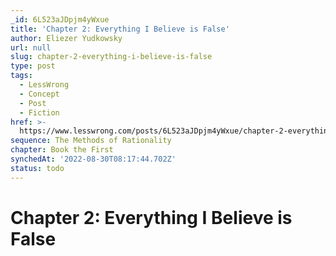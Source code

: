 ```yaml
---
_id: 6L523aJDpjm4yWxue
title: 'Chapter 2: Everything I Believe is False'
author: Eliezer Yudkowsky
url: null
slug: chapter-2-everything-i-believe-is-false
type: post
tags:
  - LessWrong
  - Concept
  - Post
  - Fiction
href: >-
  https://www.lesswrong.com/posts/6L523aJDpjm4yWxue/chapter-2-everything-i-believe-is-false
sequence: The Methods of Rationality
chapter: Book the First
synchedAt: '2022-08-30T08:17:44.702Z'
status: todo
---
```


# Chapter 2: Everything I Believe is False
